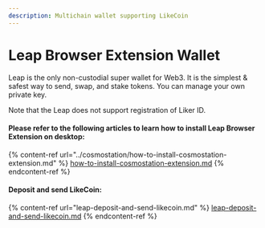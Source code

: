 ```yaml
---
description: Multichain wallet supporting LikeCoin
---
```


# Leap Browser Extension Wallet

Leap is the only non-custodial super wallet for Web3. It is the simplest & safest way to send, swap, and stake tokens. You can manage your own private key.

Note that the Leap does not support registration of Liker ID.

#### Please refer to the following articles to learn how to install Leap Browser Extension on desktop:

{% content-ref url="../cosmostation/how-to-install-cosmostation-extension.md" %}
[how-to-install-cosmostation-extension.md](../cosmostation/how-to-install-cosmostation-extension.md)
{% endcontent-ref %}

#### Deposit and send LikeCoin:

{% content-ref url="leap-deposit-and-send-likecoin.md" %}
[leap-deposit-and-send-likecoin.md](leap-deposit-and-send-likecoin.md)
{% endcontent-ref %}
